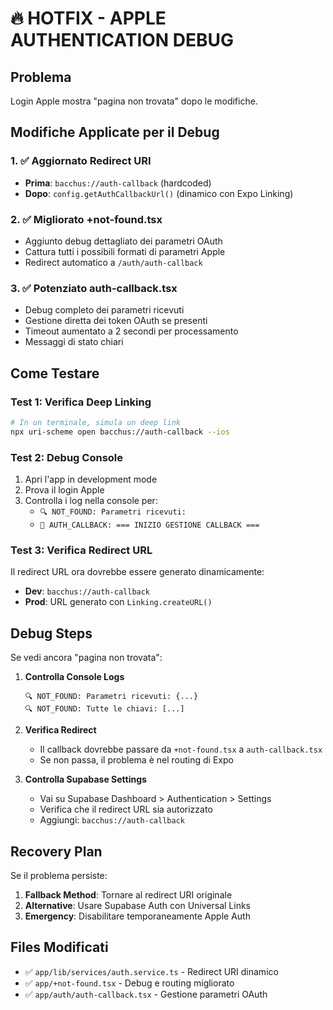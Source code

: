 # 🔥 HOTFIX - APPLE AUTHENTICATION DEBUG

## Problema
Login Apple mostra "pagina non trovata" dopo le modifiche.

## Modifiche Applicate per il Debug

### 1. ✅ Aggiornato Redirect URI
- **Prima**: `bacchus://auth-callback` (hardcoded)
- **Dopo**: `config.getAuthCallbackUrl()` (dinamico con Expo Linking)

### 2. ✅ Migliorato +not-found.tsx
- Aggiunto debug dettagliato dei parametri OAuth
- Cattura tutti i possibili formati di parametri Apple
- Redirect automatico a `/auth/auth-callback`

### 3. ✅ Potenziato auth-callback.tsx  
- Debug completo dei parametri ricevuti
- Gestione diretta dei token OAuth se presenti
- Timeout aumentato a 2 secondi per processamento
- Messaggi di stato chiari

## Come Testare

### Test 1: Verifica Deep Linking
```bash
# In un terminale, simula un deep link
npx uri-scheme open bacchus://auth-callback --ios
```

### Test 2: Debug Console
1. Apri l'app in development mode
2. Prova il login Apple
3. Controlla i log nella console per:
   - `🔍 NOT_FOUND: Parametri ricevuti:`
   - `🔄 AUTH_CALLBACK: === INIZIO GESTIONE CALLBACK ===`

### Test 3: Verifica Redirect URL
Il redirect URL ora dovrebbe essere generato dinamicamente:
- **Dev**: `bacchus://auth-callback`  
- **Prod**: URL generato con `Linking.createURL()`

## Debug Steps

Se vedi ancora "pagina non trovata":

1. **Controlla Console Logs**
   ```
   🔍 NOT_FOUND: Parametri ricevuti: {...}
   🔍 NOT_FOUND: Tutte le chiavi: [...]
   ```

2. **Verifica Redirect**
   - Il callback dovrebbe passare da `+not-found.tsx` a `auth-callback.tsx`
   - Se non passa, il problema è nel routing di Expo

3. **Controlla Supabase Settings**
   - Vai su Supabase Dashboard > Authentication > Settings
   - Verifica che il redirect URL sia autorizzato
   - Aggiungi: `bacchus://auth-callback`

## Recovery Plan

Se il problema persiste:

1. **Fallback Method**: Tornare al redirect URI originale
2. **Alternative**: Usare Supabase Auth con Universal Links
3. **Emergency**: Disabilitare temporaneamente Apple Auth

## Files Modificati
- ✅ `app/lib/services/auth.service.ts` - Redirect URI dinamico
- ✅ `app/+not-found.tsx` - Debug e routing migliorato  
- ✅ `app/auth/auth-callback.tsx` - Gestione parametri OAuth 